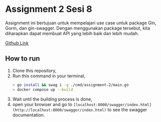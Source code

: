 # Assignment 2 Sesi 8

Assignment ini bertujuan untuk mempelajari use case untuk package Gin, Gorm, dan gin-swagger. Dengan menggunakan package tersebut, kita diharapkan dapat membuat API yang lebih baik dan lebih mudah.

[Github Link](https://github.com/adonism2k/golang-hactiv8/tree/assignment-2-sesi-8)

## How to run

1. Clone this repository,
2. Run this command in your terminal,
   ```bash
   > go install && swag i -g ./cmd/assignment-2/main.go
   > docker compose up --build
   ```
3. Wait until the building process is done, 
4. open your browser and go to `[localhost:8000/swagger/index.html](http://localhost:8000/swagger/index.html)` to see the swagger documentation.
